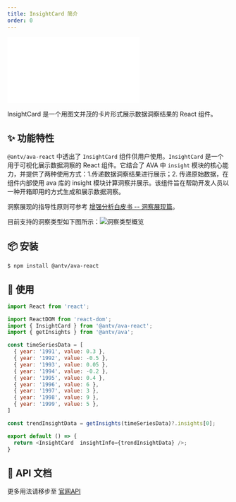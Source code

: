 ```yaml
---
title: InsightCard 简介
order: 0
---
```


<embed src='@/docs/common/style.md'></embed>

InsightCard 是一个用图文并茂的卡片形式展示数据洞察结果的 React 组件。

## ✨ 功能特性

`@antv/ava-react` 中透出了 `InsightCard` 组件供用户使用。`InsightCard` 是一个用于可视化展示数据洞察的 React 组件。它结合了 AVA 中 `insight` 模块的核心能力，并提供了两种使用方式：1.传递数据洞察结果进行展示；2. 传递原始数据，在组件内部使用 ava 库的 insight 模块计算洞察并展示。该组件旨在帮助开发人员以一种开箱即用的方式生成和展示数据洞察。

洞察展现的指导性原则可参考 [增强分析白皮书 -- 洞察展现篇](https://www.yuque.com/antv/whitepapers/sqkgczdmvrzzigsv)。

目前支持的洞察类型如下图所示：![洞察类型概览](https://mdn.alipayobjects.com/huamei_qa8qxu/afts/img/A*cPSLRoKPcdYAAAAAAAAAAAAADmJ7AQ/original)

## 📦 安装

```bash
$ npm install @antv/ava-react
```

## 🔨 使用

```js
import React from 'react';

import ReactDOM from 'react-dom';
import { InsightCard } from '@antv/ava-react';
import { getInsights } from '@antv/ava';

const timeSeriesData = [
  { year: '1991', value: 0.3 },
  { year: '1992', value: -0.5 },
  { year: '1993', value: 0.05 },
  { year: '1994', value: -0.2 },
  { year: '1995', value: 0.4 },
  { year: '1996', value: 6 },
  { year: '1997', value: 3 },
  { year: '1998', value: 9 },
  { year: '1999', value: 5 },
]

const trendInsightData = getInsights(timeSeriesData)?.insights[0];

export default () => {
  return <InsightCard  insightInfo={trendInsightData} />;
}
```

## 📖 API 文档

更多用法请移步至 [官网API](../../api/insight-card/api)
